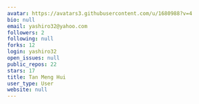```yaml
---
avatar: https://avatars3.githubusercontent.com/u/1680988?v=4
bio: null
email: yashiro32@yahoo.com
followers: 2
following: null
forks: 12
login: yashiro32
open_issues: null
public_repos: 22
stars: 17
title: Tan Meng Hui
user_type: User
website: null
---
```

